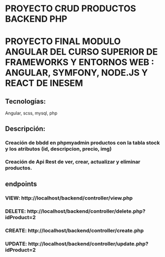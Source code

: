 # PROYECTO CRUD PRODUCTOS BACKEND PHP
# PROYECTO FINAL MODULO ANGULAR DEL CURSO SUPERIOR DE FRAMEWORKS Y ENTORNOS WEB : ANGULAR, SYMFONY, NODE.JS Y REACT DE INESEM

## Tecnologías:
Angular, scss, mysql, php

## Descripción:
### Creación de bbdd en phpmyadmin productos con la tabla stock y los atributos (id, descripcion, precio, img)
### Creación de Api Rest de ver, crear, actualizar y eliminar productos.

## endpoints
### VIEW: http://localhost/backend/controller/view.php
### DELETE: http://localhost/backend/controller/delete.php?idProduct=2
### CREATE: http://localhost/backend/controller/create.php
### UPDATE: http://localhost/backend/controller/update.php?idProduct=2